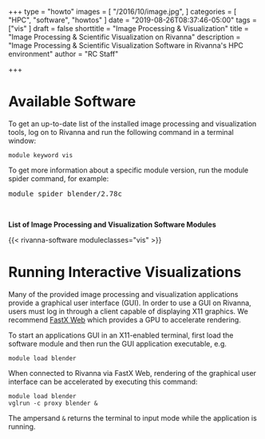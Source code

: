 +++
type = "howto"
images = [
  "/2016/10/image.jpg",
]
categories = [
  "HPC",
  "software",
  "howtos"
]
date = "2019-08-26T08:37:46-05:00"
tags = ["vis"
]
draft = false
shorttitle = "Image Processing & Visualization"
title = "Image Processing & Scientific Visualization on Rivanna"
description = "Image Processing & Scientific Visualization Software in Rivanna's HPC environment"
author = "RC Staff"

+++

# Available Software

To get an up-to-date list of the installed image processing and visualization tools, log on to Rivanna and run the following command in a terminal window:
```
module keyword vis
```

To get more information about a specific module version, run the module spider command, for example:
<pre>
module spider blender/2.78c
</pre>

<br>

**List of Image Processing and Visualization Software Modules**

{{< rivanna-software moduleclasses="vis" >}}

# Running Interactive Visualizations

Many of the provided image processing and visualization applications provide a graphical user interface (GUI). In order to use a GUI on Rivanna, users must log in through a client capable of displaying X11 graphics.  We recommend [FastX Web](/userinfo/rivanna/logintools/fastx) which provides a GPU to accelerate rendering.

To start an applications GUI in an X11-enabled terminal, first load the software module and then run the GUI application executable, e.g.
```
module load blender
```

When connected to Rivanna via FastX Web, rendering of the graphical user interface can be accelerated by executing this command:
```
module load blender
vglrun -c proxy blender &
```

The ampersand `&` returns the terminal to input mode while the application is running.
